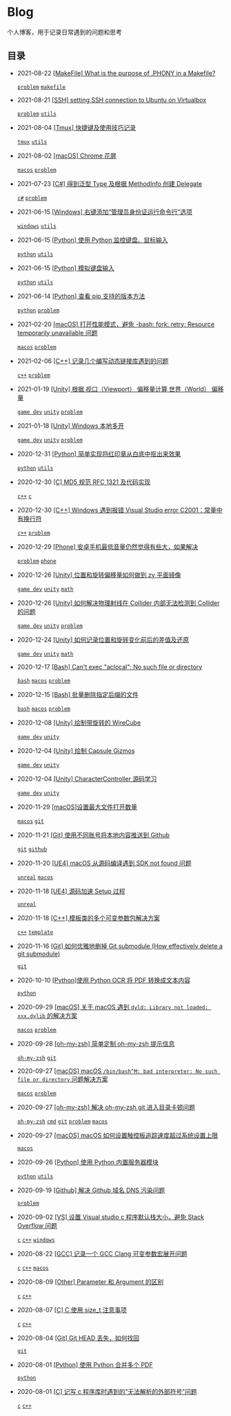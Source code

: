 # Blog

个人博客，用于记录日常遇到的问题和思考

## 目录

- 2021-08-22 [\[MakeFile\] What is the purpose of .PHONY in a Makefile?](https://github.com/yangruihan/blog/issues/47)

    [`problem`](https://github.com/yangruihan/blog/labels/problem) [`makefile`](https://github.com/yangruihan/blog/labels/makefile) 

- 2021-08-21 [\[SSH\] setting SSH connection to Ubuntu on Virtualbox](https://github.com/yangruihan/blog/issues/46)

    [`problem`](https://github.com/yangruihan/blog/labels/problem) [`utils`](https://github.com/yangruihan/blog/labels/utils) 

- 2021-08-04 [\[Tmux\] 快捷键及使用技巧记录](https://github.com/yangruihan/blog/issues/45)

    [`tmux`](https://github.com/yangruihan/blog/labels/tmux) [`utils`](https://github.com/yangruihan/blog/labels/utils) 

- 2021-08-02 [\[macOS\] Chrome 花屏](https://github.com/yangruihan/blog/issues/44)

    [`macos`](https://github.com/yangruihan/blog/labels/macos) [`problem`](https://github.com/yangruihan/blog/labels/problem) 

- 2021-07-23 [\[C#\] 得到泛型 Type 及根据 MethodInfo 创建 Delegate](https://github.com/yangruihan/blog/issues/43)

    [`c#`](https://github.com/yangruihan/blog/labels/c%23) [`problem`](https://github.com/yangruihan/blog/labels/problem) 

- 2021-06-15 [\[Windows\] 右键添加“管理员身份证运行命令行”选项](https://github.com/yangruihan/blog/issues/42)

    [`windows`](https://github.com/yangruihan/blog/labels/windows) [`utils`](https://github.com/yangruihan/blog/labels/utils)    

- 2021-06-15 [\[Python\] 使用 Python 监控键盘、鼠标输入](https://github.com/yangruihan/blog/issues/41)

    [`python`](https://github.com/yangruihan/blog/labels/python) [`utils`](https://github.com/yangruihan/blog/labels/utils)    

- 2021-06-15 [\[Python\] 模拟键盘输入](https://github.com/yangruihan/blog/issues/40)

    [`python`](https://github.com/yangruihan/blog/labels/python) [`utils`](https://github.com/yangruihan/blog/labels/utils)    

- 2021-06-14 [\[Python\] 查看 pip 支持的版本方法](https://github.com/yangruihan/blog/issues/39)

    [`python`](https://github.com/yangruihan/blog/labels/python) [`problem`](https://github.com/yangruihan/blog/labels/problem) 

- 2021-02-20 [\[macOS\] 打开性能模式，避免 -bash: fork: retry: Resource temporarily unavailable 问题](https://github.com/yangruihan/blog/issues/38)

    [`macos`](https://github.com/yangruihan/blog/labels/macos) [`problem`](https://github.com/yangruihan/blog/labels/problem)

- 2021-02-06 [\[C++\] 记录几个编写动态链接库遇到的问题 ](https://github.com/yangruihan/blog/issues/37)

    [`c++`](https://github.com/yangruihan/blog/labels/c%2B%2B) [`problem`](https://github.com/yangruihan/blog/labels/problem)

- 2021-01-19 [\[Unity\] 根据 视口（Viewport） 偏移量计算 世界（World） 偏移量](https://github.com/yangruihan/blog/issues/36)

    [`game dev`](https://github.com/yangruihan/blog/labels/game%20dev) [`unity`](https://github.com/yangruihan/blog/labels/unity) [`problem`](https://github.com/yangruihan/blog/labels/problem)

- 2021-01-18 [\[Unity\] Windows 本地多开](https://github.com/yangruihan/blog/issues/35)

    [`game dev`](https://github.com/yangruihan/blog/labels/game%20dev) [`unity`](https://github.com/yangruihan/blog/labels/unity) [`problem`](https://github.com/yangruihan/blog/labels/problem)

- 2020-12-31 [\[Python\] 简单实现将红印章从白底中抠出来效果](https://github.com/yangruihan/blog/issues/34)

    [`python`](https://github.com/yangruihan/blog/labels/python) [`utils`](https://github.com/yangruihan/blog/labels/utils)    

- 2020-12-30 [\[C\] MD5 规范 RFC 1321 及代码实现](https://github.com/yangruihan/blog/issues/33)

    [`c++`](https://github.com/yangruihan/blog/labels/c%2B%2B) [`c`](https://github.com/yangruihan/blog/labels/c)

- 2020-12-30 [\[C++\] Windows 遇到报错 Visual Studio error C2001：常量中有换行符](https://github.com/yangruihan/blog/issues/32)

    [`c++`](https://github.com/yangruihan/blog/labels/c%2B%2B) [`problem`](https://github.com/yangruihan/blog/labels/problem)

- 2020-12-29 [\[Phone\] 安卓手机最低音量仍然觉得有些大，如果解决](https://github.com/yangruihan/blog/issues/31)

    [`problem`](https://github.com/yangruihan/blog/labels/problem) [`phone`](https://github.com/yangruihan/blog/labels/phone)

- 2020-12-26 [\[Unity\] 位置和旋转偏移量如何做到 zy 平面镜像](https://github.com/yangruihan/blog/issues/30)

    [`game dev`](https://github.com/yangruihan/blog/labels/game%20dev) [`unity`](https://github.com/yangruihan/blog/labels/unity) [`math`](https://github.com/yangruihan/blog/labels/math)

- 2020-12-26 [\[Unity\] 如何解决物理射线在 Collider 内部无法检测到 Collider 的问题](https://github.com/yangruihan/blog/issues/29)

    [`game dev`](https://github.com/yangruihan/blog/labels/game%20dev) [`unity`](https://github.com/yangruihan/blog/labels/unity) [`problem`](https://github.com/yangruihan/blog/labels/problem)

- 2020-12-24 [\[Unity\] 如何记录位置和旋转变化前后的差值及还原](https://github.com/yangruihan/blog/issues/28)

    [`game dev`](https://github.com/yangruihan/blog/labels/game%20dev) [`unity`](https://github.com/yangruihan/blog/labels/unity) [`math`](https://github.com/yangruihan/blog/labels/math)

- 2020-12-17 [\[Bash\] Can't exec "aclocal": No such file or directory](https://github.com/yangruihan/blog/issues/27)

    [`bash`](https://github.com/yangruihan/blog/labels/bash) [`macos`](https://github.com/yangruihan/blog/labels/macos) [`problem`](https://github.com/yangruihan/blog/labels/problem)

- 2020-12-15 [\[Bash\] 批量删除指定后缀的文件](https://github.com/yangruihan/blog/issues/26)

    [`bash`](https://github.com/yangruihan/blog/labels/bash) [`macos`](https://github.com/yangruihan/blog/labels/macos) [`problem`](https://github.com/yangruihan/blog/labels/problem)

- 2020-12-08 [\[Unity\] 绘制带旋转的 WireCube ](https://github.com/yangruihan/blog/issues/24)

    [`game dev`](https://github.com/yangruihan/blog/labels/game%20dev) [`unity`](https://github.com/yangruihan/blog/labels/unity)

- 2020-12-04 [\[Unity\] 绘制 Capsule Gizmos](https://github.com/yangruihan/blog/issues/23)
    
    [`game dev`](https://github.com/yangruihan/blog/labels/game%20dev) [`unity`](https://github.com/yangruihan/blog/labels/unity)

- 2020-12-04 [\[Unity\] CharacterController 源码学习](https://github.com/yangruihan/blog/issues/22)
    
    [`game dev`](https://github.com/yangruihan/blog/labels/game%20dev) [`unity`](https://github.com/yangruihan/blog/labels/unity)

- 2020-11-29 [\[macOS\]设置最大文件打开数量](https://github.com/yangruihan/blog/issues/21)

    [`macos`](https://github.com/yangruihan/blog/labels/macos) [`git`](https://github.com/yangruihan/blog/labels/git)

- 2020-11-21 [\[Git\] 使用不同账号将本地内容推送到 Github](https://github.com/yangruihan/blog/issues/20)
    
    [`git`](https://github.com/yangruihan/blog/labels/git) [`github`](https://github.com/yangruihan/blog/labels/github)

- 2020-11-20 [\[UE4\] macOS 从源码编译遇到 SDK not found 问题](https://github.com/yangruihan/blog/issues/19)
    
    [`unreal`](https://github.com/yangruihan/blog/labels/unreal) [`macos`](https://github.com/yangruihan/blog/labels/macos)

- 2020-11-18 [\[UE4\] 源码加速 Setup 过程](https://github.com/yangruihan/blog/issues/18)
    
    [`unreal`](https://github.com/yangruihan/blog/labels/unreal) 

- 2020-11-18 [\[C++\] 模板类的多个可变参数包解决方案](https://github.com/yangruihan/blog/issues/17)
    
    [`c++`](https://github.com/yangruihan/blog/labels/c%2B%2B) [`template`](https://github.com/yangruihan/blog/labels/template)  

- 2020-11-16 [\[Git\] 如何优雅地删掉 Git submodule (How effectively delete a git submodule)](https://github.com/yangruihan/blog/issues/16)
    
    [`git`](https://github.com/yangruihan/blog/issues?q=is%3Aissue+is%3Aopen+label%3Agit)

- 2020-10-10 [\[Python\]使用 Python OCR 将 PDF 转换成文本内容](https://github.com/yangruihan/blog/issues/15)
    
    [`python`](https://github.com/yangruihan/blog/labels/python)  

- 2020-09-29 [\[macOS\] 关于 macOS 遇到 `dyld: Library not loaded: xxx.dylib` 的解决方案](https://github.com/yangruihan/blog/issues/14)
    
    [`macos`](https://github.com/yangruihan/blog/labels/macos) [`problem`](https://github.com/yangruihan/blog/labels/problem)  

- 2020-09-28 [\[oh-my-zsh\] 简单定制 oh-my-zsh 提示信息](https://github.com/yangruihan/blog/issues/13)
    
    [`oh-my-zsh`](https://github.com/yangruihan/blog/labels/oh-my-zsh) [`git`](https://github.com/yangruihan/blog/labels/git)

- 2020-09-27 [\[macOS\] macOS `/bin/bash^M: bad interpreter: No such file or directory` 问题解决方案](https://github.com/yangruihan/blog/issues/12)
    
    [`macos`](https://github.com/yangruihan/blog/labels/macos) [`problem`](https://github.com/yangruihan/blog/labels/problem) 

- 2020-09-27 [\[oh-my-zsh\] 解决 oh-my-zsh git 进入目录卡顿问题](https://github.com/yangruihan/blog/issues/11)
    
    [`oh-my-zsh`](https://github.com/yangruihan/blog/labels/oh-my-zsh) [`cmd`](https://github.com/yangruihan/blog/labels/cmd) [`git`](https://github.com/yangruihan/blog/labels/git) [`problem`](https://github.com/yangruihan/blog/labels/problem) [`macos`](https://github.com/yangruihan/blog/labels/macos)

- 2020-09-27 [\[macOS\] macOS 如何设置触控板追踪速度超过系统设置上限](https://github.com/yangruihan/blog/issues/10)
    
    [`macos`](https://github.com/yangruihan/blog/labels/macos) 

- 2020-09-26 [\[Python\] 使用 Python 内置服务器模块](https://github.com/yangruihan/blog/issues/9)
    
    [`python`](https://github.com/yangruihan/blog/labels/python) [`utils`](https://github.com/yangruihan/blog/labels/utils) 

- 2020-09-19 [\[Github\] 解决 Github 域名 DNS 污染问题](https://github.com/yangruihan/blog/issues/8)
    
    [`problem`](https://github.com/yangruihan/blog/labels/problem) 

- 2020-09-02 [\[VS\] 设置 Visual studio c 程序默认栈大小，避免 Stack Overflow 问题](https://github.com/yangruihan/blog/issues/7)
    
    [`c`](https://github.com/yangruihan/blog/labels/c) [`c++`](https://github.com/yangruihan/blog/labels/c%2B%2B) [`windows`](https://github.com/yangruihan/blog/labels/windows)

- 2020-08-22 [\[GCC\] 记录一个 GCC Clang 可变参数宏展开问题](https://github.com/yangruihan/blog/issues/6)
    
    [`c`](https://github.com/yangruihan/blog/issues?q=is%3Aissue+is%3Aopen+label%3Ac) [`c++`](https://github.com/yangruihan/blog/issues?q=is%3Aissue+is%3Aopen+label%3Ac%2B%2B) [`macos`](https://github.com/yangruihan/blog/labels/macos)

- 2020-08-09 [\[Other\] Parameter 和 Argument 的区别](https://github.com/yangruihan/blog/issues/5)
    
    [`c`](https://github.com/yangruihan/blog/issues?q=is%3Aissue+is%3Aopen+label%3Ac) [`c++`](https://github.com/yangruihan/blog/issues?q=is%3Aissue+is%3Aopen+label%3Ac%2B%2B)

- 2020-08-07 [\[C\] C 使用 size_t 注意事项](https://github.com/yangruihan/blog/issues/4)
    
    [`c`](https://github.com/yangruihan/blog/issues?q=is%3Aissue+is%3Aopen+label%3Ac) [`c++`](https://github.com/yangruihan/blog/issues?q=is%3Aissue+is%3Aopen+label%3Ac%2B%2B)

- 2020-08-04 [\[Git\] Git HEAD 丢失，如何找回](https://github.com/yangruihan/blog/issues/3)
    
    [`git`](https://github.com/yangruihan/blog/issues?q=is%3Aissue+is%3Aopen+label%3Agit)

- 2020-08-01 [\[Python\] 使用 Python 合并多个 PDF](https://github.com/yangruihan/blog/issues/2) 
    
    [`python`](https://github.com/yangruihan/blog/issues?q=is%3Aissue+is%3Aopen+label%3Apython)

- 2020-08-01 [\[C\] 记写 c 程序库时遇到的“无法解析的外部符号”问题](https://github.com/yangruihan/blog/issues/1)
    
    [`c`](https://github.com/yangruihan/blog/issues?q=is%3Aissue+is%3Aopen+label%3Ac) [`c++`](https://github.com/yangruihan/blog/issues?q=is%3Aissue+is%3Aopen+label%3Ac%2B%2B)

